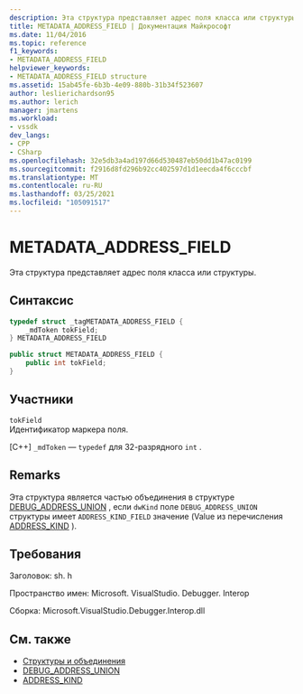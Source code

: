 ```yaml
---
description: Эта структура представляет адрес поля класса или структуры.
title: METADATA_ADDRESS_FIELD | Документация Майкрософт
ms.date: 11/04/2016
ms.topic: reference
f1_keywords:
- METADATA_ADDRESS_FIELD
helpviewer_keywords:
- METADATA_ADDRESS_FIELD structure
ms.assetid: 15ab45fe-6b3b-4e09-880b-31b34f523607
author: leslierichardson95
ms.author: lerich
manager: jmartens
ms.workload:
- vssdk
dev_langs:
- CPP
- CSharp
ms.openlocfilehash: 32e5db3a4ad197d66d530487eb50dd1b47ac0199
ms.sourcegitcommit: f2916d8fd296b92cc402597d1d1eecda4f6cccbf
ms.translationtype: MT
ms.contentlocale: ru-RU
ms.lasthandoff: 03/25/2021
ms.locfileid: "105091517"
---
```

# <a name="metadata_address_field"></a>METADATA_ADDRESS_FIELD

Эта структура представляет адрес поля класса или структуры.

## <a name="syntax"></a>Синтаксис

```cpp
typedef struct _tagMETADATA_ADDRESS_FIELD {
    _mdToken tokField;
} METADATA_ADDRESS_FIELD
```

```csharp
public struct METADATA_ADDRESS_FIELD {
    public int tokField;
}
```

## <a name="members"></a>Участники

`tokField`\
Идентификатор маркера поля.

[C++] `_mdToken` — `typedef` для 32-разрядного `int` .

## <a name="remarks"></a>Remarks

Эта структура является частью объединения в структуре [DEBUG_ADDRESS_UNION](../../../extensibility/debugger/reference/debug-address-union.md) , если `dwKind` поле `DEBUG_ADDRESS_UNION` структуры имеет `ADDRESS_KIND_FIELD` значение (Value из перечисления [ADDRESS_KIND](../../../extensibility/debugger/reference/address-kind.md) ).

## <a name="requirements"></a>Требования

Заголовок: sh. h

Пространство имен: Microsoft. VisualStudio. Debugger. Interop

Сборка: Microsoft.VisualStudio.Debugger.Interop.dll

## <a name="see-also"></a>См. также

- [Структуры и объединения](../../../extensibility/debugger/reference/structures-and-unions.md)
- [DEBUG_ADDRESS_UNION](../../../extensibility/debugger/reference/debug-address-union.md)
- [ADDRESS_KIND](../../../extensibility/debugger/reference/address-kind.md)
